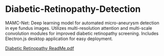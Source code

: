 # Diabetic-Retinopathy-Detection
MAMC-Net: Deep learning model for automated micro-aneurysm detection in eye fundus images. Utilizes multi-resolution attention and multi-scale convolution modules for improved diabetic retinopathy screening. Includes Electron.js desktop application for easy deployment.

[Diabetic Retinopathy ReadMe.pdf](https://github.com/user-attachments/files/16036400/Diabetic.Retinopathy.ReadMe.pdf)
